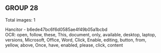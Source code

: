 ## GROUP 28
Total images: 1  

Hancitor - b6ede47bc6f6d0585ae4f49b05a1bcbd  
OCR: open, follow, these, This, document, only, available, desktop, laptop, versions, Microsoft, Office, Word, Click, Enable, editing, button, from, yellow, above, Once, have, enabled, please, click, content  

